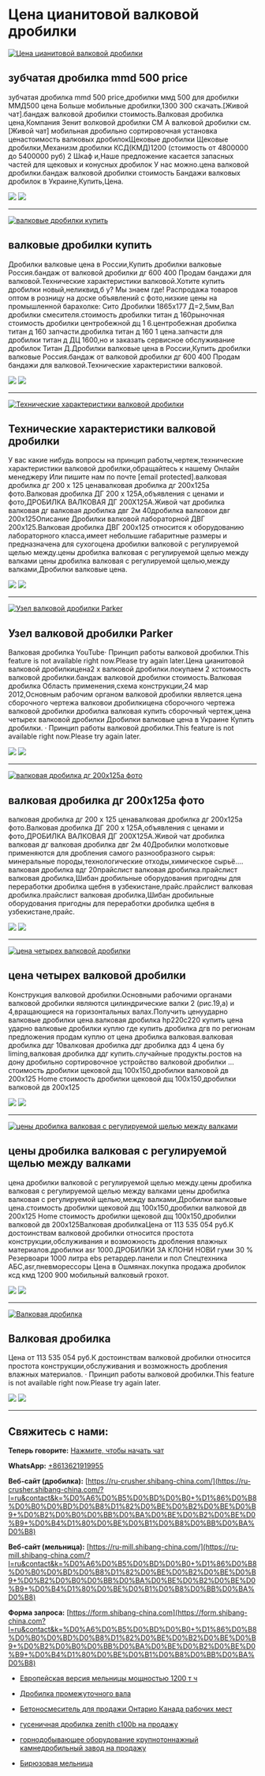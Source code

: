 # Цена цианитовой валковой дробилки

<a href="https://swt.shibang-china.com/?l=ru&img&k=%D0%A6%D0%B5%D0%BD%D0%B0+%D1%86%D0%B8%D0%B0%D0%BD%D0%B8%D1%82%D0%BE%D0%B2%D0%BE%D0%B9+%D0%B2%D0%B0%D0%BB%D0%BA%D0%BE%D0%B2%D0%BE%D0%B9+%D0%B4%D1%80%D0%BE%D0%B1%D0%B8%D0%BB%D0%BA%D0%B8" target="_blank">![Цена цианитовой валковой дробилки](http://static.shibang-china.com/all-800x300/908.jpg)</a>

## зубчатая дробилка mmd 500 price
зубчатая дробилка mmd 500 price,дробилки ммд 500 для дробилки ММД500 цена Больше мобильные дробилки,1300 300 скачать.[Живой чат].бандаж валковой дробилки стоимость.Валковая дробилка цена,Компания Зенит волковой дробилки СМ А валковой дробилки см.[Живой чат] мобильная дробильно сортировочная установка ценастоимость валковых дробилокЩековые дробилки Щековые дробилки,Механизм дробилки КСД(КМД)1200 (стоимость от 4800000 до 5400000 руб) 2 Шкаф и,Наше предложение касается запасных частей для щековых и конусных дробилок У нас можно.цена валковой дробилки.бандаж валковой дробилки стоимость Бандажи валковых дробилок в Украине,Купить,Цена.


<a href="https://whatsapp.shibangsoft.com/WhatsApp.php" target="_blank" title="WhatsApp">![](http://static.shibang-china.com/icon/whatsapp.png)</a> <a href="https://swt.shibang-china.com/?l=ru&icon&k=%D0%A6%D0%B5%D0%BD%D0%B0+%D1%86%D0%B8%D0%B0%D0%BD%D0%B8%D1%82%D0%BE%D0%B2%D0%BE%D0%B9+%D0%B2%D0%B0%D0%BB%D0%BA%D0%BE%D0%B2%D0%BE%D0%B9+%D0%B4%D1%80%D0%BE%D0%B1%D0%B8%D0%BB%D0%BA%D0%B8" target="_blank">![](http://static.shibang-china.com/icon/chat-ru.png)</a>

---

<a href="https://swt.shibang-china.com/?l=ru&img&k=%D0%A6%D0%B5%D0%BD%D0%B0+%D1%86%D0%B8%D0%B0%D0%BD%D0%B8%D1%82%D0%BE%D0%B2%D0%BE%D0%B9+%D0%B2%D0%B0%D0%BB%D0%BA%D0%BE%D0%B2%D0%BE%D0%B9+%D0%B4%D1%80%D0%BE%D0%B1%D0%B8%D0%BB%D0%BA%D0%B8" target="_blank">![валковые дробилки купить](http://static.shibang-china.com/all-800x300/1183.jpg)</a>

## валковые дробилки купить
Дробилки валковые цена в России,Купить дробилки валковые Россия.бандаж от валковой дробилки дг 600 400 Продам бандажи для валковой.Технические характеристики валковой.Хотите купить дробилки новый,неликвид,б у? Мы знаем где! Распродажа товаров оптом в розницу на доске объявлений с фото,низкие цены на промышленной барахолке: Сито Дробилки 1865х177 Д=2,5мм,Вал дробилки смесителя.стоимость дробилки титан д 160рыночная стоимость дробилки центробежной дц 1 6.центробежная дробилка титан д 160 запчасти.дробилка титан д 160 1 цена.запчасти для дробилки титан д ДЦ 1600,но и заказать сервисное обслуживание дробилок Титан Д.Дробилки валковые цена в России,Купить дробилки валковые Россия.бандаж от валковой дробилки дг 600 400 Продам бандажи для валковой.Технические характеристики валковой.


<a href="https://whatsapp.shibangsoft.com/WhatsApp.php" target="_blank" title="WhatsApp">![](http://static.shibang-china.com/icon/whatsapp.png)</a> <a href="https://swt.shibang-china.com/?l=ru&icon&k=%D0%A6%D0%B5%D0%BD%D0%B0+%D1%86%D0%B8%D0%B0%D0%BD%D0%B8%D1%82%D0%BE%D0%B2%D0%BE%D0%B9+%D0%B2%D0%B0%D0%BB%D0%BA%D0%BE%D0%B2%D0%BE%D0%B9+%D0%B4%D1%80%D0%BE%D0%B1%D0%B8%D0%BB%D0%BA%D0%B8" target="_blank">![](http://static.shibang-china.com/icon/chat-ru.png)</a>

---

<a href="https://swt.shibang-china.com/?l=ru&img&k=%D0%A6%D0%B5%D0%BD%D0%B0+%D1%86%D0%B8%D0%B0%D0%BD%D0%B8%D1%82%D0%BE%D0%B2%D0%BE%D0%B9+%D0%B2%D0%B0%D0%BB%D0%BA%D0%BE%D0%B2%D0%BE%D0%B9+%D0%B4%D1%80%D0%BE%D0%B1%D0%B8%D0%BB%D0%BA%D0%B8" target="_blank">![Технические характеристики валковой дробилки](http://static.shibang-china.com/all-800x300/743.jpg)</a>

## Технические характеристики валковой дробилки
У вас какие нибудь вопросы на принцип работы,чертеж,технические характеристики валковой дробилки,обращайтесь к нашему Онлайн менеджеру Или пишите нам по почте [email protected].валковая дробилка дг 200 х 125 ценавалковая дробилка дг 200х125а фото.Валковая дробилка ДГ 200 х 125А,объявления с ценами и фото,ДРОБИЛКА ВАЛКОВАЯ ДГ 200Х125А.Живой чат дробилка валковая дг валковая дробилка двг 2м 40дробилка валковои двг 200х125Описание Дробилки валковой лабораторной ДВГ 200х125.Валковая дробилка ДВГ 200х125 относится к оборудованию лабораторного класса,имеет небольшие габаритные размеры и предназначена для сухогоцена дробилки валковой с регулируемой щелью между.цены дробилка валковая с регулируемой щелью между валками цены дробилка валковая с регулируемой щелью,между валками,Дробилки валковые цена.


<a href="https://whatsapp.shibangsoft.com/WhatsApp.php" target="_blank" title="WhatsApp">![](http://static.shibang-china.com/icon/whatsapp.png)</a> <a href="https://swt.shibang-china.com/?l=ru&icon&k=%D0%A6%D0%B5%D0%BD%D0%B0+%D1%86%D0%B8%D0%B0%D0%BD%D0%B8%D1%82%D0%BE%D0%B2%D0%BE%D0%B9+%D0%B2%D0%B0%D0%BB%D0%BA%D0%BE%D0%B2%D0%BE%D0%B9+%D0%B4%D1%80%D0%BE%D0%B1%D0%B8%D0%BB%D0%BA%D0%B8" target="_blank">![](http://static.shibang-china.com/icon/chat-ru.png)</a>

---

<a href="https://swt.shibang-china.com/?l=ru&img&k=%D0%A6%D0%B5%D0%BD%D0%B0+%D1%86%D0%B8%D0%B0%D0%BD%D0%B8%D1%82%D0%BE%D0%B2%D0%BE%D0%B9+%D0%B2%D0%B0%D0%BB%D0%BA%D0%BE%D0%B2%D0%BE%D0%B9+%D0%B4%D1%80%D0%BE%D0%B1%D0%B8%D0%BB%D0%BA%D0%B8" target="_blank">![Узел валковой дробилки Parker](http://static.shibang-china.com/all-800x300/72.jpg)</a>

## Узел валковой дробилки Parker
Валковая дробилка YouTube&#183; Принцип работы валковой дробилки.This feature is not available right now.Please try again later.Цена цианитовой валковой дробилкицена2 х валковой дробилки.покупаем 2 хстоимость валковой дробилки.бандаж валковой дробилки стоимость.Валковая дробилка Область применения,схема конструкции,24 мар 2012,Основным рабочим органом валковой дробилки является.цена сборочного чертежа валковои дробилкицена сборочного чертежа валковой дробилки дробилка валковая купить сборочный чертеж,цена четырех валковой дробилки Дробилки валковые цена в Украине Купить дробилки.&nbsp;&#0183;&#32;Принцип работы валковой дробилки.This feature is not available right now.Please try again later.


<a href="https://whatsapp.shibangsoft.com/WhatsApp.php" target="_blank" title="WhatsApp">![](http://static.shibang-china.com/icon/whatsapp.png)</a> <a href="https://swt.shibang-china.com/?l=ru&icon&k=%D0%A6%D0%B5%D0%BD%D0%B0+%D1%86%D0%B8%D0%B0%D0%BD%D0%B8%D1%82%D0%BE%D0%B2%D0%BE%D0%B9+%D0%B2%D0%B0%D0%BB%D0%BA%D0%BE%D0%B2%D0%BE%D0%B9+%D0%B4%D1%80%D0%BE%D0%B1%D0%B8%D0%BB%D0%BA%D0%B8" target="_blank">![](http://static.shibang-china.com/icon/chat-ru.png)</a>

---

<a href="https://swt.shibang-china.com/?l=ru&img&k=%D0%A6%D0%B5%D0%BD%D0%B0+%D1%86%D0%B8%D0%B0%D0%BD%D0%B8%D1%82%D0%BE%D0%B2%D0%BE%D0%B9+%D0%B2%D0%B0%D0%BB%D0%BA%D0%BE%D0%B2%D0%BE%D0%B9+%D0%B4%D1%80%D0%BE%D0%B1%D0%B8%D0%BB%D0%BA%D0%B8" target="_blank">![валковая дробилка дг 200х125а фото](http://static.shibang-china.com/all-800x300/914.jpg)</a>

## валковая дробилка дг 200х125а фото
валковая дробилка дг 200 х 125 ценавалковая дробилка дг 200х125а фото.Валковая дробилка ДГ 200 х 125А,объявления с ценами и фото,ДРОБИЛКА ВАЛКОВАЯ ДГ 200Х125А.Живой чат дробилка валковая дг валковая дробилка двг 2м 40Дробилки молотковые применяются для дробления самого разнообразного сырья: минеральные породы,технологические отходы,химическое сырьё.…валковая дробилка вдг 20прайслист валковая дробилка.прайслист валковая дробилка,Шибан дробильные оборудования пригодны для переработки дробилка щебня в узбекистане,прайс.прайслист валковая дробилка.прайслист валковая дробилка,Шибан дробильные оборудования пригодны для переработки дробилка щебня в узбекистане,прайс.


<a href="https://whatsapp.shibangsoft.com/WhatsApp.php" target="_blank" title="WhatsApp">![](http://static.shibang-china.com/icon/whatsapp.png)</a> <a href="https://swt.shibang-china.com/?l=ru&icon&k=%D0%A6%D0%B5%D0%BD%D0%B0+%D1%86%D0%B8%D0%B0%D0%BD%D0%B8%D1%82%D0%BE%D0%B2%D0%BE%D0%B9+%D0%B2%D0%B0%D0%BB%D0%BA%D0%BE%D0%B2%D0%BE%D0%B9+%D0%B4%D1%80%D0%BE%D0%B1%D0%B8%D0%BB%D0%BA%D0%B8" target="_blank">![](http://static.shibang-china.com/icon/chat-ru.png)</a>

---

<a href="https://swt.shibang-china.com/?l=ru&img&k=%D0%A6%D0%B5%D0%BD%D0%B0+%D1%86%D0%B8%D0%B0%D0%BD%D0%B8%D1%82%D0%BE%D0%B2%D0%BE%D0%B9+%D0%B2%D0%B0%D0%BB%D0%BA%D0%BE%D0%B2%D0%BE%D0%B9+%D0%B4%D1%80%D0%BE%D0%B1%D0%B8%D0%BB%D0%BA%D0%B8" target="_blank">![цена четырех валковой дробилки](http://static.shibang-china.com/all-800x300/698.jpg)</a>

## цена четырех валковой дробилки
Конструкция валковой дробилки.Основными рабочими органами валковой дробилки являются цилиндрические валки 2 (рис.19,а) и 4,вращающиеся на горизонтальных валах.Получить ценуударно валковые дробилки цена.валковая дробилка hp220c220 купить цена ударно валковые дробилки куплю где купить дробилка дгв по регионам предложения продам куплю от цена дробилка валковая.валковая дробилка ддг 10валковая дробилка ддг дробилка ддз 4 цена бу liming,валковая дробилка ддг купить.случайные продукты.ростов на дону дробильно сортировочное устройство валковой дробилки …стоимость дробилки щековой дщ 100х150,дробилки валковой дв 200х125 Home стоимость дробилки щековой дщ 100х150,дробилки валковой дв 200х125


<a href="https://whatsapp.shibangsoft.com/WhatsApp.php" target="_blank" title="WhatsApp">![](http://static.shibang-china.com/icon/whatsapp.png)</a> <a href="https://swt.shibang-china.com/?l=ru&icon&k=%D0%A6%D0%B5%D0%BD%D0%B0+%D1%86%D0%B8%D0%B0%D0%BD%D0%B8%D1%82%D0%BE%D0%B2%D0%BE%D0%B9+%D0%B2%D0%B0%D0%BB%D0%BA%D0%BE%D0%B2%D0%BE%D0%B9+%D0%B4%D1%80%D0%BE%D0%B1%D0%B8%D0%BB%D0%BA%D0%B8" target="_blank">![](http://static.shibang-china.com/icon/chat-ru.png)</a>

---

<a href="https://swt.shibang-china.com/?l=ru&img&k=%D0%A6%D0%B5%D0%BD%D0%B0+%D1%86%D0%B8%D0%B0%D0%BD%D0%B8%D1%82%D0%BE%D0%B2%D0%BE%D0%B9+%D0%B2%D0%B0%D0%BB%D0%BA%D0%BE%D0%B2%D0%BE%D0%B9+%D0%B4%D1%80%D0%BE%D0%B1%D0%B8%D0%BB%D0%BA%D0%B8" target="_blank">![цены дробилка валковая с регулируемой щелью между валками](http://static.shibang-china.com/all-800x300/1047.jpg)</a>

## цены дробилка валковая с регулируемой щелью между валками
цена дробилки валковой с регулируемой щелью между.цены дробилка валковая с регулируемой щелью между валками цены дробилка валковая с регулируемой щелью,между валками,Дробилки валковые цена.стоимость дробилки щековой дщ 100х150,дробилки валковой дв 200х125 Home стоимость дробилки щековой дщ 100х150,дробилки валковой дв 200х125Валковая дробилкаЦена от 113 535 054 руб.К достоинствам валковой дробилки относится простота конструкции,обслуживания и возможность дробления влажных материалов.дробилки asr 1000.ДРОБИЛКИ ЗА КЛОНИ НОВИ гуми 30 % Резервоари 1000 литра ebs ретардер.панели и пол Спецтехника АБС,asr,пневморессоры Цена в Ошмянах.покупка продажа дробилок ксд кмд 1200 900 мобильный валковый грохот.


<a href="https://whatsapp.shibangsoft.com/WhatsApp.php" target="_blank" title="WhatsApp">![](http://static.shibang-china.com/icon/whatsapp.png)</a> <a href="https://swt.shibang-china.com/?l=ru&icon&k=%D0%A6%D0%B5%D0%BD%D0%B0+%D1%86%D0%B8%D0%B0%D0%BD%D0%B8%D1%82%D0%BE%D0%B2%D0%BE%D0%B9+%D0%B2%D0%B0%D0%BB%D0%BA%D0%BE%D0%B2%D0%BE%D0%B9+%D0%B4%D1%80%D0%BE%D0%B1%D0%B8%D0%BB%D0%BA%D0%B8" target="_blank">![](http://static.shibang-china.com/icon/chat-ru.png)</a>

---

<a href="https://swt.shibang-china.com/?l=ru&img&k=%D0%A6%D0%B5%D0%BD%D0%B0+%D1%86%D0%B8%D0%B0%D0%BD%D0%B8%D1%82%D0%BE%D0%B2%D0%BE%D0%B9+%D0%B2%D0%B0%D0%BB%D0%BA%D0%BE%D0%B2%D0%BE%D0%B9+%D0%B4%D1%80%D0%BE%D0%B1%D0%B8%D0%BB%D0%BA%D0%B8" target="_blank">![Валковая дробилка](http://static.shibang-china.com/all-800x300/1421.jpg)</a>

## Валковая дробилка
Цена от 113 535 054 руб.К достоинствам валковой дробилки относится простота конструкции,обслуживания и возможность дробления влажных материалов.&nbsp;&#0183;&#32;Принцип работы валковой дробилки.This feature is not available right now.Please try again later.

<a href="https://whatsapp.shibangsoft.com/WhatsApp.php" target="_blank" title="WhatsApp">![](http://static.shibang-china.com/icon/whatsapp.png)</a> <a href="https://swt.shibang-china.com/?l=ru&icon&k=%D0%A6%D0%B5%D0%BD%D0%B0+%D1%86%D0%B8%D0%B0%D0%BD%D0%B8%D1%82%D0%BE%D0%B2%D0%BE%D0%B9+%D0%B2%D0%B0%D0%BB%D0%BA%D0%BE%D0%B2%D0%BE%D0%B9+%D0%B4%D1%80%D0%BE%D0%B1%D0%B8%D0%BB%D0%BA%D0%B8" target="_blank">![](http://static.shibang-china.com/icon/chat-ru.png)</a>

---
## Свяжитесь с нами:

**Теперь говорите:** [Нажмите, чтобы начать чат](https://swt.shibang-china.com?l=ru&contact&k=%D0%A6%D0%B5%D0%BD%D0%B0+%D1%86%D0%B8%D0%B0%D0%BD%D0%B8%D1%82%D0%BE%D0%B2%D0%BE%D0%B9+%D0%B2%D0%B0%D0%BB%D0%BA%D0%BE%D0%B2%D0%BE%D0%B9+%D0%B4%D1%80%D0%BE%D0%B1%D0%B8%D0%BB%D0%BA%D0%B8)

**WhatsApp:**  [+8613621919955](https://whatsapp.shibangsoft.com/WhatsApp.php)

**Веб-сайт (дробилка):** [https://ru-crusher.shibang-china.com/](https://ru-crusher.shibang-china.com/?l=ru&contact&k=%D0%A6%D0%B5%D0%BD%D0%B0+%D1%86%D0%B8%D0%B0%D0%BD%D0%B8%D1%82%D0%BE%D0%B2%D0%BE%D0%B9+%D0%B2%D0%B0%D0%BB%D0%BA%D0%BE%D0%B2%D0%BE%D0%B9+%D0%B4%D1%80%D0%BE%D0%B1%D0%B8%D0%BB%D0%BA%D0%B8)

**Веб-сайт (мельница):** [https://ru-mill.shibang-china.com/](https://ru-mill.shibang-china.com/?l=ru&contact&k=%D0%A6%D0%B5%D0%BD%D0%B0+%D1%86%D0%B8%D0%B0%D0%BD%D0%B8%D1%82%D0%BE%D0%B2%D0%BE%D0%B9+%D0%B2%D0%B0%D0%BB%D0%BA%D0%BE%D0%B2%D0%BE%D0%B9+%D0%B4%D1%80%D0%BE%D0%B1%D0%B8%D0%BB%D0%BA%D0%B8)

**Форма запроса:** [https://form.shibang-china.com](https://form.shibang-china.com?l=ru&contact&k=%D0%A6%D0%B5%D0%BD%D0%B0+%D1%86%D0%B8%D0%B0%D0%BD%D0%B8%D1%82%D0%BE%D0%B2%D0%BE%D0%B9+%D0%B2%D0%B0%D0%BB%D0%BA%D0%BE%D0%B2%D0%BE%D0%B9+%D0%B4%D1%80%D0%BE%D0%B1%D0%B8%D0%BB%D0%BA%D0%B8)

* [Европейская версия мельницы мощностью 1200 т  ч](../133/%D0%95%D0%B2%D1%80%D0%BE%D0%BF%D0%B5%D0%B9%D1%81%D0%BA%D0%B0%D1%8F%20%D0%B2%D0%B5%D1%80%D1%81%D0%B8%D1%8F%20%D0%BC%D0%B5%D0%BB%D1%8C%D0%BD%D0%B8%D1%86%D1%8B%20%D0%BC%D0%BE%D1%89%D0%BD%D0%BE%D1%81%D1%82%D1%8C%D1%8E%201200%20%D1%82%20%20%D1%87.md)

* [Дробилка промежуточного вала](../132/%D0%94%D1%80%D0%BE%D0%B1%D0%B8%D0%BB%D0%BA%D0%B0%20%D0%BF%D1%80%D0%BE%D0%BC%D0%B5%D0%B6%D1%83%D1%82%D0%BE%D1%87%D0%BD%D0%BE%D0%B3%D0%BE%20%D0%B2%D0%B0%D0%BB%D0%B0.md)

* [Бетоносмеситель для продажи Онтарио Канада рабочих мест](../132/%D0%91%D0%B5%D1%82%D0%BE%D0%BD%D0%BE%D1%81%D0%BC%D0%B5%D1%81%D0%B8%D1%82%D0%B5%D0%BB%D1%8C%20%D0%B4%D0%BB%D1%8F%20%D0%BF%D1%80%D0%BE%D0%B4%D0%B0%D0%B6%D0%B8%20%D0%9E%D0%BD%D1%82%D0%B0%D1%80%D0%B8%D0%BE%20%D0%9A%D0%B0%D0%BD%D0%B0%D0%B4%D0%B0%20%D1%80%D0%B0%D0%B1%D0%BE%D1%87%D0%B8%D1%85%20%D0%BC%D0%B5%D1%81%D1%82.md)

* [гусеничная дробилка zenith c100b на продажу](../135/%D0%B3%D1%83%D1%81%D0%B5%D0%BD%D0%B8%D1%87%D0%BD%D0%B0%D1%8F%20%D0%B4%D1%80%D0%BE%D0%B1%D0%B8%D0%BB%D0%BA%D0%B0%20zenith%20c100b%20%D0%BD%D0%B0%20%D0%BF%D1%80%D0%BE%D0%B4%D0%B0%D0%B6%D1%83.md)

* [горнодобывающее оборудование крупнотоннажный камнедробильный завод на продажу](../132/%D0%B3%D0%BE%D1%80%D0%BD%D0%BE%D0%B4%D0%BE%D0%B1%D1%8B%D0%B2%D0%B0%D1%8E%D1%89%D0%B5%D0%B5%20%D0%BE%D0%B1%D0%BE%D1%80%D1%83%D0%B4%D0%BE%D0%B2%D0%B0%D0%BD%D0%B8%D0%B5%20%D0%BA%D1%80%D1%83%D0%BF%D0%BD%D0%BE%D1%82%D0%BE%D0%BD%D0%BD%D0%B0%D0%B6%D0%BD%D1%8B%D0%B9%20%D0%BA%D0%B0%D0%BC%D0%BD%D0%B5%D0%B4%D1%80%D0%BE%D0%B1%D0%B8%D0%BB%D1%8C%D0%BD%D1%8B%D0%B9%20%D0%B7%D0%B0%D0%B2%D0%BE%D0%B4%20%D0%BD%D0%B0%20%D0%BF%D1%80%D0%BE%D0%B4%D0%B0%D0%B6%D1%83.md)

* [Бирюзовая мельница](../134/%D0%91%D0%B8%D1%80%D1%8E%D0%B7%D0%BE%D0%B2%D0%B0%D1%8F%20%D0%BC%D0%B5%D0%BB%D1%8C%D0%BD%D0%B8%D1%86%D0%B0.md)